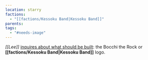 ```yaml
---
location: starry
factions:
  - "[[factions/Kessoku Band|Kessoku Band]]"
parents: 
tags:
  - "#needs-image"
---
```

*[[Lee]]* [inquires about what should be built](discord://discord.com/channels/1093664259273130084/1093664259273130087/1131581795217985616): the Bocchi the Rock or **[[factions/Kessoku Band|Kessoku Band]]** logo.
